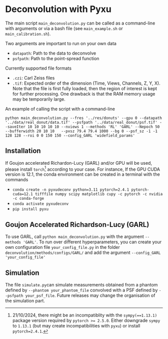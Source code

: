 # Deconvolution with Pyxu

The main script `main_deconvolution.py` can be called as a command-line with arguments or via a bash file (see `main_example.sh` or `main_calibration.sh`).

Two arguments are important to run on your own data
- `datapath`: Path to the data to deconvolve
- `psfpath`: Path to the point-spread function

Currently supported file formats
- `.czi`: Carl Zeiss files
- `.tif`: Expected order of the dimension (Time, Views, Channels, Z, Y, X). Note that the file is first fully loaded, then the region of interest is kept for further processing. One drawback is that the RAM memory usage may be temporarily large.


An example of calling the script with a command-line

`python main_deconvolution.py --fres '../res/donuts' --gpu 0 --datapath '../data/real_donut/data.tif' --psfpath '../data/real_donut/psf.tif' --saveIter 10 10 10 10 10 --nviews 1 --methods 'RL' 'GARL' --Nepoch 50 --bufferwidth 20 10 10   --pxsz 79.4 79.4 1000 --bg 0 --psf_sz -1 -1 128 128 --roi 0 0 150 150 --config_GARL 'widefield_params'`

## Installation

If Goujon accelerated Richardon-Lucy (GARL) and/or GPU will be used, please install `torch`[^1] according to your case. For instance, If the GPU CUDA version is 12.1, the conda environment can be created in a terminal with the commands

- `conda create -n pyxudeconv python=3.11 pytorch=2.4.1 pytorch-cuda=12.1 tifffile numpy scipy matplotlib cupy -c pytorch -c nvidia -c conda-forge` 
- `conda activate pyxudeconv`
- `pip install pyxu`
<!--- `pip install git+https://github.com/pyxu-org/pyxu.git@feature/fast_fftconvolve pylibCZIrw`) --->

[^1]:21/10/2024, there might be an incompatiblity with the `sympy(==1.13.1)` package version required by `pytorch >= 2.5.0`. Either downgrade `sympy` to `1.13.1` (but may create incompatibilities with `pyxu`) or install `pytorch=2.4.1`.

## Goujon Accelerated Richardson-Lucy (GARL)

To use GARL, call `python main_deconvolution.py` with the argument `--methods 'GARL'`.
To run over different hyperparameters, you can create your own configuration file `your_config_file.py` in the folder `deconvolution/methods/configs/GARL/` and add the argument `--config_GARL 'your_config_file'`

## Simulation

The file `simulate.py`can simulate measurements obtained from a phantom defined by `--phantom your_phantom_file` convolved with a PSF defined by `--psfpath your_psf_file`. Future releases may change the organisation of the simulation part.